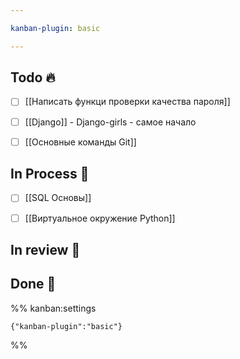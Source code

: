 ```yaml
---

kanban-plugin: basic

---
```


## Todo 🔥

- [ ] [[Написать функци проверки качества пароля]]
- [ ] [[Django]] - Django-girls - самое начало
- [ ] [[Основные команды Git]]


## In Process 🍉

- [ ] [[SQL Основы]]
- [ ] [[Виртуальное окружение Python]]


## In review 🥇



## Done 🤽





%% kanban:settings
```
{"kanban-plugin":"basic"}
```
%%